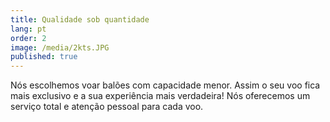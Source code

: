 ```yaml
---
title: Qualidade sob quantidade
lang: pt
order: 2
image: /media/2kts.JPG
published: true
---
```

Nós escolhemos voar balões com capacidade menor. Assim o seu voo fica mais exclusivo e a sua experiência mais verdadeira! Nós oferecemos um serviço total e atenção pessoal para cada voo.
